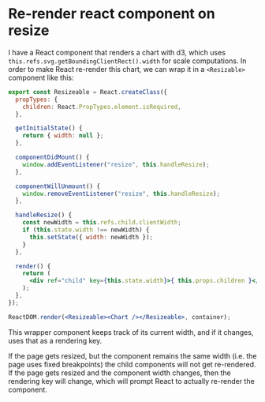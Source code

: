 # Re-render react component on resize

I have a React component that renders a chart with d3, which uses `this.refs.svg.getBoundingClientRect().width` for scale computations. In order to make React re-render this chart, we can wrap it in a `<Resizable>` component like this:

```jsx
export const Resizeable = React.createClass({
  propTypes: {
    children: React.PropTypes.element.isRequired,
  },

  getInitialState() {
    return { width: null };
  },

  componentDidMount() {
    window.addEventListener("resize", this.handleResize);
  },

  componentWillUnmount() {
    window.removeEventListener("resize", this.handleResize);
  },

  handleResize() {
    const newWidth = this.refs.child.clientWidth;
    if (this.state.width !== newWidth) {
      this.setState({ width: newWidth });
    }
  },

  render() {
    return (
      <div ref="child" key={this.state.width}>{ this.props.children }</div>
    );
  },
});

ReactDOM.render(<Resizeable><Chart /></Resizeable>, container);
```

This wrapper component keeps track of its current width, and if it changes, uses that as a rendering key.

If the page gets resized, but the component remains the same width (i.e. the page uses fixed breakpoints) the child components will not get re-rendered. If the page gets resized and the component width changes, then the rendering key will change, which will prompt React to actually re-render the component.